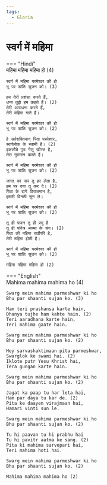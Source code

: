 ```yaml
---  
tags:  
  - Gloria  
---  
```

# स्वर्ग में महिमा  

=== "Hindi"  
    महिमा महिमा महिमा हो (4)  

    स्वर्ग में महिमा परमेश्वर की हो  
    भू पर शांति सुजन को। (3)  

    हम तेरी प्रशंसा करते हैं,  
    धन्य तुझे हम कहते हैं। (2)  
    तेरी आराधना करते हैं,  
    तेरी महिमा गाते हैं।  

    स्वर्ग में महिमा परमेश्वर की हो  
    भू पर शांति सुजन को। (2)  

    हे सर्वशक्तिमान् पिता परमेश्वर,  
    स्वर्गलोक के स्वामी है। (2)  
    इकलौते पुत्र येसु खीस्त है,  
    तेरा गुणगान करते हैं।  

    स्वर्ग में महिमा परमेश्वर की हो  
    भू पर शांति सुजन को। (2)  

    जगत् का पाप तू हर लेता है,  
    हम पर दया तू कर दे। (2)  
    पिता के दायें विराजमान है,  
    हमारी विनती सुन ले।  

    स्वर्ग में महिमा परमेश्वर की हो  
    भू पर शांति सुजन को। (2)  

    तू ही पावन तू ही प्रभु है  
    तू ही पवित्र आत्मा के संग। (2)  
    पिता की महिमा सर्वोपरि है,  
    तेरी महिमा होती है।  

    स्वर्ग में महिमा परमेश्वर की हो  
    भू पर शांति सुजन को। (2)  

    महिमा महिमा महिमा हो (2)  

=== "English"  
    Mahima mahima mahima ho (4)  

    Swarg mein mahima parmeshwar ki ho  
    Bhu par shaanti sujan ko. (3)  

    Ham teri prashansa karte hain,  
    Dhanya tujhe ham kahte hain. (2)  
    Teri aaradhana karte hain,  
    Teri mahima gaate hain.  

    Swarg mein mahima parmeshwar ki ho  
    Bhu par shaanti sujan ko. (2)  

    Hey sarvashaktimaan pita parmeshwar,  
    Swarglok ke swami hai. (2)  
    Iklote putr Yesu Khrist hai,  
    Tera gungan karte hain.  

    Swarg mein mahima parmeshwar ki ho  
    Bhu par shaanti sujan ko. (2)  

    Jagat ka paap tu har leta hai,  
    Ham par daya tu kar de. (2)  
    Pita ke daayen virajmaan hai,  
    Hamari vinti sun le.  

    Swarg mein mahima parmeshwar ki ho  
    Bhu par shaanti sujan ko. (2)  

    Tu hi paavan tu hi prabhu hai  
    Tu hi pavitr aatma ke sang. (2)  
    Pita ki mahima sarvopari hai,  
    Teri mahima hoti hai.  

    Swarg mein mahima parmeshwar ki ho  
    Bhu par shaanti sujan ko. (2)  

    Mahima mahima mahima ho (2)  